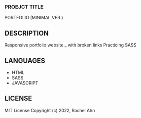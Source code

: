 ### PROEJCT TITLE

PORTFOLIO (MINIMAL VER.)

## DESCRIPTION

Responsive portfolio website \_ with broken links
Practicing SASS

## LANGUAGES

- HTML
- SASS
- JAVASCRIPT

## LICENSE

MIT License Copyright (c) 2022, Rachel Ahn

[link]: http://
